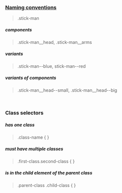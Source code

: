 ### [Naming conventions](https://www.freecodecamp.org/news/css-naming-conventions-that-will-save-you-hours-of-debugging-35cea737d849/)
> .stick-man <br>
##### components
> .stick-man__head, .stick-man__arms <br>
##### variants
> .stick-man--blue, stick-man--red <br>
##### variants of components
> .stick-man__head--small, .stick-man__head--big <br>
<br>

### Class selectors

##### has one class
> .class-name {
}

##### must have multiple classes
> .first-class.second-class {
}

##### is in the child element of the parent class
> .parent-class .child-class {
}
